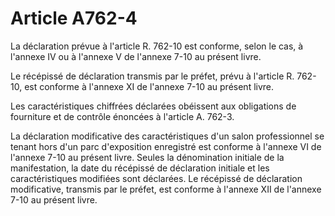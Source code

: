 # Article A762-4

La déclaration prévue à l'article R. 762-10 est conforme, selon le cas, à l'annexe IV ou à l'annexe V de l'annexe 7-10 au présent livre.

Le récépissé de déclaration transmis par le préfet, prévu à l'article R. 762-10, est conforme à l'annexe XI de l'annexe 7-10 au présent livre.

Les caractéristiques chiffrées déclarées obéissent aux obligations de fourniture et de contrôle énoncées à l'article A. 762-3.

La déclaration modificative des caractéristiques d'un salon professionnel se tenant hors d'un parc d'exposition enregistré est conforme à l'annexe VI de l'annexe 7-10 au présent livre. Seules la dénomination initiale de la manifestation, la date du récépissé de déclaration initiale et les caractéristiques modifiées sont déclarées. Le récépissé de déclaration modificative, transmis par le préfet, est conforme à l'annexe XII de l'annexe 7-10 au présent livre.
